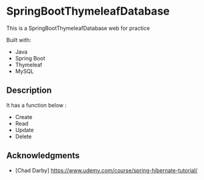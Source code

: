 # SpringBootThymeleafDatabase
 
This is a SpringBootThymeleafDatabase web for practice 

Built with:    
    
- Java     
- Spring Boot  
- Thymeleaf   
- MySQL      
 
## Description
   
It has a function below :   
     
- Create  
- Read 
- Update    
- Delete 
  
## Acknowledgments 
 
* [Chad Darby] https://www.udemy.com/course/spring-hibernate-tutorial/ 
 
 
